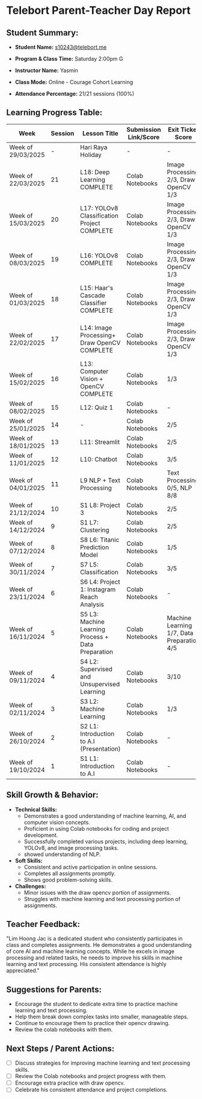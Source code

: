 # Telebort Parent-Teacher Day Report

## Student Summary:

* **Student Name:** s10243@telebort.me

* **Program & Class Time:** Saturday 2:00pm G

* **Instructor Name:** Yasmin 

* **Class Mode:** Online - Courage Cohort Learning

* **Attendance Percentage:** 21/21 sessions (100%)


## Learning Progress Table:

| Week             | Session | Lesson Title                                       | Submission Link/Score | Exit Ticket Score                               | Progress Rating |
|------------------|---------|----------------------------------------------------|-----------------------|-----------------------------------------------|-----------------|
| Week of 29/03/2025 | -       | Hari Raya Holiday                                  | -                     | -                                             | ☆☆☆☆☆         |
| Week of 22/03/2025 | 21      | L18: Deep Learning COMPLETE                      | Colab Notebooks       | Image Processing 2/3, Draw OpenCV 1/3          | ★★★★☆        |
| Week of 15/03/2025 | 20      | L17: YOLOv8 Classification Project COMPLETE        | Colab Notebooks       | Image Processing 2/3, Draw OpenCV 1/3          | ★★★★☆        |
| Week of 08/03/2025 | 19      | L16: YOLOv8 COMPLETE                              | Colab Notebooks       | Image Processing 2/3, Draw OpenCV 1/3          | ★★★★☆        |
| Week of 01/03/2025 | 18      | L15: Haar's Cascade Classifier COMPLETE           | Colab Notebooks       | Image Processing 2/3, Draw OpenCV 1/3          | ★★★★☆        |
| Week of 22/02/2025 | 17      | L14: Image Processing+ Draw OpenCV COMPLETE       | Colab Notebooks       | Image Processing 2/3, Draw OpenCV 1/3          | ★★★★☆        |
| Week of 15/02/2025 | 16      | L13: Computer Vision + OpenCV COMPLETE            | Colab Notebooks       | 1/3                                           | ★★★☆☆        |
| Week of 08/02/2025 | 15      | L12: Quiz 1                                        | Colab Notebooks       | -                                             | ★★★★☆        |
| Week of 25/01/2025 | 14      | -                                                  | Colab Notebooks       | 2/5                                           | ★★★☆☆        |
| Week of 18/01/2025 | 13      | L11: Streamlit                                     | Colab Notebooks       | 2/5                                           | ★★★★☆        |
| Week of 11/01/2025 | 12      | L10: Chatbot                                       | Colab Notebooks       | 3/5                                           | ★★★★☆        |
| Week of 04/01/2025 | 11      | L9 NLP + Text Processing                           | Colab Notebooks       | Text Processing 0/5, NLP 8/8                 | ★★★★☆        |
| Week of 21/12/2024 | 10      | S1 L8: Project 3                                   | Colab Notebooks       | 2/5                                           | ★★★★☆        |
| Week of 14/12/2024 | 9       | S1 L7: Clustering                                  | Colab Notebooks       | 2/5                                           | ★★★★☆        |
| Week of 07/12/2024 | 8       | S8 L6: Titanic Prediction Model                    | Colab Notebooks       | 1/5                                           | ★★★★☆        |
| Week of 30/11/2024 | 7       | S7 L5: Classification                              | Colab Notebooks       | 3/5                                           | ★★★★☆        |
| Week of 23/11/2024 | 6       | S6 L4: Project 1: Instagram Reach Analysis         | Colab Notebooks       | -                                             | ★★★★☆        |
| Week of 16/11/2024 | 5       | S5 L3: Machine Learning Process + Data Preparation | Colab Notebooks       | Machine Learning 1/7, Data Preparation 4/5     | ★★★★☆        |
| Week of 09/11/2024 | 4       | S4 L2: Supervised and Unsupervised Learning        | Colab Notebooks       | 3/10                                          | ★★★★☆        |
| Week of 02/11/2024 | 3       | S3 L2: Machine Learning                            | Colab Notebooks       | 1/3                                           | ★★★★☆        |
| Week of 26/10/2024 | 2       | S2 L1: Introduction to A.I (Presentation)          | Colab Notebooks       | -                                             | ★★★★☆        |
| Week of 19/10/2024 | 1       | S1 L1: Introduction to A.I                         | Colab Notebooks       | -                                             | ★★★★☆        |

## Skill Growth & Behavior:

* **Technical Skills:**
    * Demonstrates a good understanding of machine learning, AI, and computer vision concepts.
    * Proficient in using Colab notebooks for coding and project development.
    * Successfully completed various projects, including deep learning, YOLOv8, and image processing tasks.
    * showed understanding of NLP.
* **Soft Skills:**
    * Consistent and active participation in online sessions.
    * Completes all assignments promptly.
    * Shows good problem-solving skills.
* **Challenges:**
    * Minor issues with the draw opencv portion of assignments.
    * Struggles with machine learning and text processing portion of assignments.

## Teacher Feedback:

"Lim Hoong Jac is a dedicated student who consistently participates in class and completes assignments. He demonstrates a good understanding of core AI and machine learning concepts. While he excels in image processing and related tasks, he needs to improve his skills in machine learning and text processing. His consistent attendance is highly appreciated."

## Suggestions for Parents:

* Encourage the student to dedicate extra time to practice machine learning and text processing.
* Help them break down complex tasks into smaller, manageable steps.
* Continue to encourage them to practice their opencv drawing.
* Review the colab notebooks with them.

## Next Steps / Parent Actions:

* [ ] Discuss strategies for improving machine learning and text processing skills.
* [ ] Review the Colab notebooks and project progress with them.
* [ ] Encourage extra practice with draw opencv.
* [ ] Celebrate his consistent attendance and project completions.